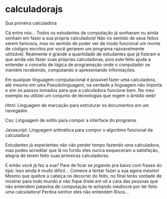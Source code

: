 calculadorajs
=============

Sua primeira calculadora 

Cá entre nós… Todos os estudantes de computação já sonharam ou ainda sonham em fazer a sua própria calculadora! Não no sentido de seus feitos serem famosos, mas no sentido de poder ver de modo funcional um monte de códigos escritos por você gerarem um programa razoavelmente utilizável. Realmente é grande a quantidade de estudantes que já fizeram e que ainda vão fazer suas próprias calculadoras, pois este feito ajuda a entender o conceito de lógica de programação onde o computador se mantém recebendo, computando e apresentando informações.

Em qualquer linguagem computacional é possível fazer uma calculadora, até mesmo em uma Pseudolinguagem, na verdade a linguagem não importa e sim os passos tomados para que a calculadora funcione bem. No meu exemplo eu utilizei um conjunto de tecnologias que regem o âmbito web!

Html: Linguagem de marcação para estruturar os documentos em um navegador.

Css: Linguagem de estilo para compor a interface do programa.

Javascript: Linguagem aritmética para compor o algoritmo funcional da calculadora

Estudantes já experientes não vão perder tempo fazendo uma calculadora, mas podes acreditar que lá no fundo eles nunca esqueceram a satisfação, alegria de terem feito suas primeiras calculadoras.

E então você já fez a sua? Pare de ficar se jogando pra baixo com frases do tipo: Isso ainda é muito difícil… Comece a tentar fazer a sua agora mesmo! Mesmo que quebre a cabeça no decorrer do feito, no final terás vontade de mostrar para todo mundo e não fique triste em vê a cara das pessoas que não entendem patavina de computação te achando medíocre por ter feito uma calculadora! Perdoa senhor eles não entendem Risos…
